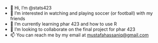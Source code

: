 - 👋 Hi, I’m @stats423
- 👀 I’m interested in watching and playing soccer (or football) with my friends 
- 🌱 I’m currently learning phar 423 and how to use R
- 💞️ I’m looking to collaborate on the final project for phar 423 
- 📫 You can reach me by my email at mustafahassaniq@gmail.com

<!---
stats423/stats423 is a ✨ special ✨ repository because its `README.md` (this file) appears on your GitHub profile.
You can click the Preview link to take a look at your changes.
--->
